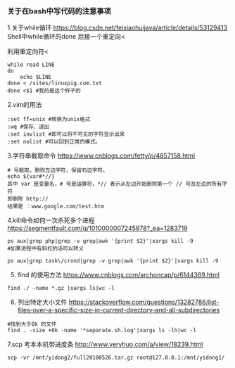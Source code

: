### 关于在bash中写代码的注意事项
1.关于while循环
https://blog.csdn.net/feixiaohuijava/article/details/53129413
Shell中while循环的done 后接一个重定向<

利用重定向符<
```
while read LINE
do
    echo $LINE
done < /sites/linuxpig.com.txt
done <$1 #我的是这个样子的
```
2.vim的用法
```
:set ff=unix #转换为unix格式
:wq #保存、退出
:set invlist #即可以将不可见的字符显示出来
:set nolist #可以回到正常的模式。
```
3.字符串截取命令
https://www.cnblogs.com/fetty/p/4857158.html
```
# 号截取，删除左边字符，保留右边字符。
echo ${var#*//}
其中 var 是变量名，# 号是运算符，*// 表示从左边开始删除第一个 // 号及左边的所有字符
即删除 http://
结果是 ：www.google.com/test.htm
```
4.kill命令如何一次杀死多个进程
https://segmentfault.com/q/1010000007245878?_ea=1283719
```
ps aux|grep php|grep -v grep|awk '{print $2}'|xargs kill -9
#如果进程中有斜杠的话可以转义

ps aux|grep task\/crond|grep -v grep|awk '{print $2}'|xargs kill -9
```
5. find 的使用方法
https://www.cnblogs.com/archoncap/p/6144369.html
```
find ./ -name *.gz |xargs ls|wc -l
```
6. 列出特定大小文件
https://stackoverflow.com/questions/13282786/list-files-over-a-specific-size-in-current-directory-and-all-subdirectories
```
#找到大于0k 的文件
find . -size +0k -name '*separate.sh.log'|xargs ls -lh|wc -l 
```
7.scp 考本本机带进度条
http://www.veryhuo.com/a/view/18239.html
```
scp -vr /mnt/yidong2/full20100526.tar.gz root@127.0.0.1:/mnt/yidong1/ 
```
